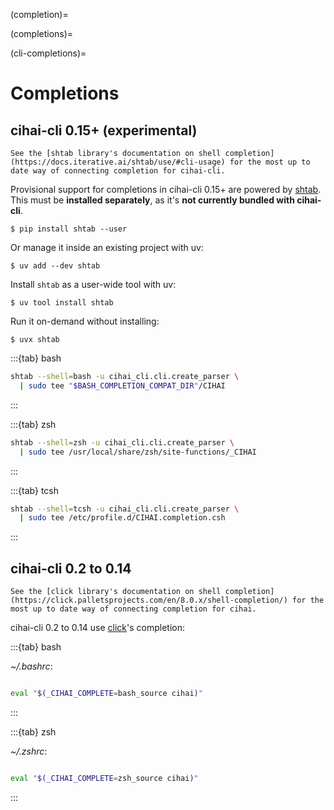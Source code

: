(completion)=

(completions)=

(cli-completions)=

# Completions

## cihai-cli 0.15+ (experimental)

```{note}
See the [shtab library's documentation on shell completion](https://docs.iterative.ai/shtab/use/#cli-usage) for the most up to date way of connecting completion for cihai-cli.
```

Provisional support for completions in cihai-cli 0.15+ are powered by [shtab](https://docs.iterative.ai/shtab/). This must be **installed separately**, as it's **not currently bundled with cihai-cli**.

```console
$ pip install shtab --user
```

Or manage it inside an existing project with uv:

```console
$ uv add --dev shtab
```

Install `shtab` as a user-wide tool with uv:

```console
$ uv tool install shtab
```

Run it on-demand without installing:

```console
$ uvx shtab
```

:::{tab} bash

```bash
shtab --shell=bash -u cihai_cli.cli.create_parser \
  | sudo tee "$BASH_COMPLETION_COMPAT_DIR"/CIHAI
```

:::

:::{tab} zsh

```zsh
shtab --shell=zsh -u cihai_cli.cli.create_parser \
  | sudo tee /usr/local/share/zsh/site-functions/_CIHAI
```

:::

:::{tab} tcsh

```zsh
shtab --shell=tcsh -u cihai_cli.cli.create_parser \
  | sudo tee /etc/profile.d/CIHAI.completion.csh
```

:::

## cihai-cli 0.2 to 0.14

```{note}
See the [click library's documentation on shell completion](https://click.palletsprojects.com/en/8.0.x/shell-completion/) for the most up to date way of connecting completion for cihai.
```

cihai-cli 0.2 to 0.14 use [click](https://click.palletsprojects.com)'s completion:

:::{tab} bash

_~/.bashrc_:

```bash

eval "$(_CIHAI_COMPLETE=bash_source cihai)"

```

:::

:::{tab} zsh

_~/.zshrc_:

```zsh

eval "$(_CIHAI_COMPLETE=zsh_source cihai)"

```

:::
